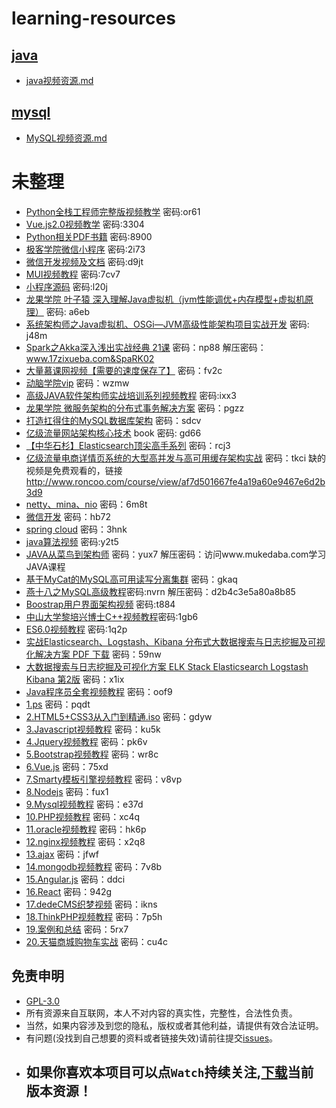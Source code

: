 # learning-resources

## [java](https://github.com/maskleo/learning-resources/tree/master/java)
 - [java视频资源.md](https://github.com/maskleo/learning-resources/blob/master/java/java%E8%A7%86%E9%A2%91%E8%B5%84%E6%BA%90.md)
   
## [mysql](https://github.com/maskleo/learning-resources/tree/master/MySQL)
 - [MySQL视频资源.md](https://github.com/maskleo/learning-resources/blob/master/MySQL/MySQL%E8%A7%86%E9%A2%91%E8%B5%84%E6%BA%90.md)
 
 
 
# 未整理

- [Python全栈工程师完整版视频教学](https://pan.baidu.com/s/1bpLeUWf) 密码:or61
- [Vue.js2.0视频教学](https://pan.baidu.com/s/1o8bxwQQ) 密码:3304 
- [Python相关PDF书籍](https://pan.baidu.com/s/1nv67KxF) 密码:8900
- [极客学院微信小程序](https://pan.baidu.com/s/1eShJG7C) 密码:2i73
- [微信开发视频及文档](https://pan.baidu.com/s/1miuzbAS) 密码:d9jt
- [MUI视频教程](https://pan.baidu.com/s/1hrUOCBy) 密码:7cv7
- [小程序源码](https://pan.baidu.com/s/1kWO9wd5) 密码:l20j
- [龙果学院 叶子猿 深入理解Java虚拟机（jvm性能调优+内存模型+虚拟机原理）](
https://pan.baidu.com/s/1bozQ1cV) 密码: a6eb
- [系统架构师之Java虚拟机、OSGi—JVM高级性能架构项目实战开发](https://pan.baidu.com/s/1geNu1OJ) 密码: j48m
- [Spark之Akka深入浅出实战经典 21课](http://pan.baidu.com/s/1bp00SyF) 密码：np88 解压密码：www.17zixueba.com&SpaRK02
- [大量慕课网视频【需要的速度保存了】](http://pan.baidu.com/s/1eSerKjg) 密码：fv2c
- [动脑学院vip](http://pan.baidu.com/s/1skNGnCx) 密码：wzmw
- [高级JAVA软件架构师实战培训系列视频教程](https://pan.baidu.com/s/1qY0Wyvi) 密码:ixx3
- [龙果学院 微服务架构的分布式事务解决方案](https://pan.baidu.com/s/1miT2HAC) 密码：pgzz
- [打造扛得住的MySQL数据库架构](http://pan.baidu.com/s/1pL3Hp15) 密码：sdcv
- [亿级流量网站架构核心技术](https://pan.baidu.com/s/1gfrJ6l9) book 密码: gd66
- [【中华石杉】Elasticsearch顶尖高手系列](http://pan.baidu.com/s/1kU79qw3) 密码：rcj3
- [亿级流量电商详情页系统的大型高并发与高可用缓存架构实战](http://pan.baidu.com/s/1eSxksgy) 密码：tkci
缺的视频是免费观看的，链接
http://www.roncoo.com/course/view/af7d501667fe4a19a60e9467e6d2b3d9
- [netty、mina、nio](http://pan.baidu.com/s/1o7AOUCi) 密码：6m8t
- [微信开发](http://pan.baidu.com/s/1hsvIlOo) 密码：hb72
- [spring cloud](http://pan.baidu.com/s/1hsyvdZY) 密码：3hnk
- [java算法视频](http://pan.baidu.com/s/1i5E7yvz) 密码:y2t5
- [JAVA从菜鸟到架构师](http://pan.baidu.com/s/1nvHbVjb) 密码：yux7
解压密码：访问www.mukedaba.com学习JAVA课程
- [基于MyCat的MySQL高可用读写分离集群](http://pan.baidu.com/s/1nvbEszv) 密码：gkaq 
- [燕十八之MySQL高级教程](http://pan.baidu.com/s/1mgH6k6s)密码:nvrn 解压密码：d2b4c3e5a80a8b85
- [Boostrap用户界面架构视频](https://pan.baidu.com/s/1nuFfbXR) 密码:t884
- [中山大学黎培兴博士C++视频教程](https://pan.baidu.com/s/1hsvSEWW)密码:1gb6
- [ES6.0视频教程](https://pan.baidu.com/s/1o8xcGWE) 密码:1q2p
- [实战Elasticsearch、Logstash、Kibana  分布式大数据搜索与日志挖掘及可视化解决方案 PDF 下载](https://pan.baidu.com/s/1eT84WFo) 密码：59nw
- [大数据搜索与日志挖掘及可视化方案  ELK Stack  Elasticsearch Logstash Kibana  第2版](https://pan.baidu.com/s/1dGl6xoP) 密码：x1ix
- [Java程序员全套视频教程](https://pan.baidu.com/s/1c345AqG) 密码：oof9
 
- [1.ps](https://pan.baidu.com/s/1mjYbcJA) 密码：pqdt
- [2.HTML5+CSS3从入门到精通.iso](https://pan.baidu.com/s/1cUHz3o) 密码：gdyw 
- [3.Javascript视频教程](https://pan.baidu.com/s/1i6eC5YP) 密码：ku5k 
- [4.Jquery视频教程](https://pan.baidu.com/s/1pM4iJ2b) 密码：pk6v 
- [5.Bootstrap视频教程](https://pan.baidu.com/s/1jKb2UDS) 密码：wr8c 
- [6.Vue.js](https://pan.baidu.com/s/1slYqBa1) 密码：75xd 
- [7.Smarty模板引擎视频教程](https://pan.baidu.com/s/1smewom5) 密码：v8vp 
- [8.Nodejs](https://pan.baidu.com/s/1sm509GD) 密码：fux1 
- [9.Mysql视频教程](https://pan.baidu.com/s/1kVTdjcr) 密码：e37d 
- [10.PHP视频教程](https://pan.baidu.com/s/1kWE0qZP) 密码：xc4q 
- [11.oracle视频教程](https://pan.baidu.com/s/1i6jwpal) 密码：hk6p 
- [12.nginx视频教程](https://pan.baidu.com/s/1nxccLg1) 密码：x2q8 
- [13.ajax](https://pan.baidu.com/s/1dHctdXv) 密码：jfwf 
- [14.mongodb视频教程](https://pan.baidu.com/s/1c3EE7U4) 密码：7v8b 
- [15.Angular.js](https://pan.baidu.com/s/1jJhYrEu) 密码：ddci 
- [16.React](https://pan.baidu.com/s/1nwnrQxb) 密码：942g 
- [17.dedeCMS织梦视频](https://pan.baidu.com/s/1bpQBCbP) 密码：ikns 
- [18.ThinkPHP视频教程](https://pan.baidu.com/s/1ggiKvYV) 密码：7p5h 
- [19.案例和总结](https://pan.baidu.com/s/1eTSNB5C) 密码：5rx7 
- [20.天猫商城购物车实战](https://pan.baidu.com/s/1smVjb7v) 密码：cu4c 

## 免责申明
 - [GPL-3.0](https://github.com/maskleo/learning-resources/community/license/new?branch=master&template=gpl-3.0)
 - 所有资源来自互联网，本人不对内容的真实性，完整性，合法性负责。
 - 当然，如果内容涉及到您的隐私，版权或者其他利益，请提供有效合法证明。
 - 有问题(没找到自己想要的资料或者链接失效)请前往提交[issues](https://github.com/maskleo/learning-resources/issues)。
 - 如果你喜欢本项目可以点`Watch`持续关注,[下载](https://github.com/maskleo/learning-resources/archive/2018.1.25.zip)当前版本资源！
   ---
 
